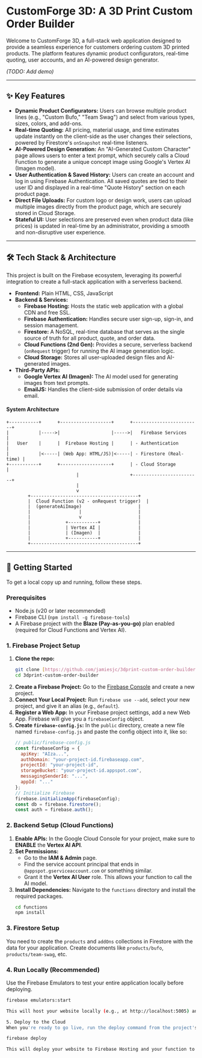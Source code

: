 # CustomForge 3D: A 3D Print Custom Order Builder

Welcome to CustomForge 3D, a full-stack web application designed to provide a seamless experience for customers ordering custom 3D printed products. The platform features dynamic product configurators, real-time quoting, user accounts, and an AI-powered design generator.

*(TODO: Add demo)*
<!-- ![App Demo GIF](image link) -->

---

## ✨ Key Features

* **Dynamic Product Configurators:** Users can browse multiple product lines (e.g., "Custom Bufo," "Team Swag") and select from various types, sizes, colors, and add-ons.
* **Real-time Quoting:** All pricing, material usage, and time estimates update instantly on the client-side as the user changes their selections, powered by Firestore's `onSnapshot` real-time listeners.
* **AI-Powered Design Generation:** An "AI-Generated Custom Character" page allows users to enter a text prompt, which securely calls a Cloud Function to generate a unique concept image using Google's Vertex AI (Imagen model).
* **User Authentication & Saved History:** Users can create an account and log in using Firebase Authentication. All saved quotes are tied to their user ID and displayed in a real-time "Quote History" section on each product page.
* **Direct File Uploads:** For custom logo or design work, users can upload multiple images directly from the product page, which are securely stored in Cloud Storage.
* **Stateful UI:** User selections are preserved even when product data (like prices) is updated in real-time by an administrator, providing a smooth and non-disruptive user experience.

---

## 🛠️ Tech Stack & Architecture

This project is built on the Firebase ecosystem, leveraging its powerful integration to create a full-stack application with a serverless backend.

* **Frontend:** Plain HTML, CSS, JavaScript
* **Backend & Services:**
    * **Firebase Hosting:** Hosts the static web application with a global CDN and free SSL.
    * **Firebase Authentication:** Handles secure user sign-up, sign-in, and session management.
    * **Firestore:** A NoSQL, real-time database that serves as the single source of truth for all product, quote, and order data.
    * **Cloud Functions (2nd Gen):** Provides a secure, serverless backend (`onRequest` trigger) for running the AI image generation logic.
    * **Cloud Storage:** Stores all user-uploaded design files and AI-generated images.
* **Third-Party APIs:**
    * **Google Vertex AI (Imagen):** The AI model used for generating images from text prompts.
    * **EmailJS:** Handles the client-side submission of order details via email.

#### System Architecture
```
+-----------+      +-------------------+      +-------------------------+
|           |----->|                   |----->|   Firebase Services     |
|   User    |      |  Firebase Hosting |      | - Authentication        |
|           |<-----| (Web App: HTML/JS)|<-----| - Firestore (Real-time) |
+-----------+      +-------------------+      | - Cloud Storage         |
                          |                   +-------------------------+
                          |
                          v
        +----------------------------------------+
        |  Cloud Function (v2 - onRequest trigger)  |
        |  (generateAiImage)                     |
        |                  |                     |
        |                  v                     |
        |             +-----------+              |
        |             | Vertex AI |              |
        |             | (Imagen)  |              |
        |             +-----------+              |
        +----------------------------------------+

```

---

## 🚀 Getting Started

To get a local copy up and running, follow these steps.

### Prerequisites

* Node.js (v20 or later recommended)
* Firebase CLI (`npm install -g firebase-tools`)
* A Firebase project with the **Blaze (Pay-as-you-go)** plan enabled (required for Cloud Functions and Vertex AI).

### 1. Firebase Project Setup

1.  **Clone the repo:**
    ```sh
    git clone [https://github.com/jamiesjc/3dprint-custom-order-builder.git](https://github.com/jamiesjc/3dprint-custom-order-builder.git)
    cd 3dprint-custom-order-builder
    ```
2.  **Create a Firebase Project:** Go to the [Firebase Console](https://console.firebase.google.com/) and create a new project.
3.  **Connect Your Local Project:** Run `firebase use --add`, select your new project, and give it an alias (e.g., `default`).
4.  **Register a Web App:** In your Firebase project settings, add a new Web App. Firebase will give you a `firebaseConfig` object.
5.  **Create `firebase-config.js`:** In the `public` directory, create a new file named `firebase-config.js` and paste the config object into it, like so:
    ```javascript
    // public/firebase-config.js
    const firebaseConfig = {
      apiKey: "AIza...",
      authDomain: "your-project-id.firebaseapp.com",
      projectId: "your-project-id",
      storageBucket: "your-project-id.appspot.com",
      messagingSenderId: "...",
      appId: "..."
    };
    // Initialize Firebase
    firebase.initializeApp(firebaseConfig);
    const db = firebase.firestore();
    const auth = firebase.auth();
    ```

### 2. Backend Setup (Cloud Functions)

1.  **Enable APIs:** In the Google Cloud Console for your project, make sure to **ENABLE** the **Vertex AI API**.
2.  **Set Permissions:**
    * Go to the **IAM & Admin** page.
    * Find the service account principal that ends in `@appspot.gserviceaccount.com` or something similar.
    * Grant it the **Vertex AI User** role. This allows your function to call the AI model.
3.  **Install Dependencies:** Navigate to the `functions` directory and install the required packages.
    ```sh
    cd functions
    npm install
    ```

### 3. Firestore Setup

You need to create the `products` and `addOns` collections in Firestore with the data for your application. Create documents like `products/bufo`, `products/team-swag`, etc.

### 4. Run Locally (Recommended)

Use the Firebase Emulators to test your entire application locally before deploying.
```sh
firebase emulators:start

This will host your website locally (e.g., at http://localhost:5005) and run a local version of your Cloud Function.

5. Deploy to the Cloud
When you're ready to go live, run the deploy command from the project's root directory:

firebase deploy

This will deploy your website to Firebase Hosting and your function to Cloud Functions. The CLI will output your live website URL.
